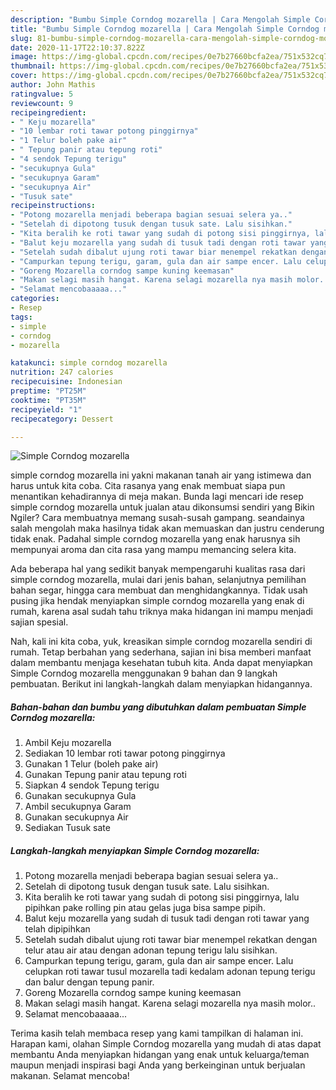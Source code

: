 ```yaml
---
description: "Bumbu Simple Corndog mozarella | Cara Mengolah Simple Corndog mozarella Yang Paling Enak"
title: "Bumbu Simple Corndog mozarella | Cara Mengolah Simple Corndog mozarella Yang Paling Enak"
slug: 81-bumbu-simple-corndog-mozarella-cara-mengolah-simple-corndog-mozarella-yang-paling-enak
date: 2020-11-17T22:10:37.822Z
image: https://img-global.cpcdn.com/recipes/0e7b27660bcfa2ea/751x532cq70/simple-corndog-mozarella-foto-resep-utama.jpg
thumbnail: https://img-global.cpcdn.com/recipes/0e7b27660bcfa2ea/751x532cq70/simple-corndog-mozarella-foto-resep-utama.jpg
cover: https://img-global.cpcdn.com/recipes/0e7b27660bcfa2ea/751x532cq70/simple-corndog-mozarella-foto-resep-utama.jpg
author: John Mathis
ratingvalue: 5
reviewcount: 9
recipeingredient:
- " Keju mozarella"
- "10 lembar roti tawar potong pinggirnya"
- "1 Telur boleh pake air"
- " Tepung panir atau tepung roti"
- "4 sendok Tepung terigu"
- "secukupnya Gula"
- "secukupnya Garam"
- "secukupnya Air"
- "Tusuk sate"
recipeinstructions:
- "Potong mozarella menjadi beberapa bagian sesuai selera ya.."
- "Setelah di dipotong tusuk dengan tusuk sate. Lalu sisihkan."
- "Kita beralih ke roti tawar yang sudah di potong sisi pinggirnya, lalu pipihkan pake rolling pin atau gelas juga bisa sampe pipih."
- "Balut keju mozarella yang sudah di tusuk tadi dengan roti tawar yang telah dipipihkan"
- "Setelah sudah dibalut ujung roti tawar biar menempel rekatkan dengan telur atau air atau dengan adonan tepung terigu lalu sisihkan."
- "Campurkan tepung terigu, garam, gula dan air sampe encer. Lalu celupkan roti tawar tusul mozarella tadi kedalam adonan tepung terigu dan balur dengan tepung panir."
- "Goreng Mozarella corndog sampe kuning keemasan"
- "Makan selagi masih hangat. Karena selagi mozarella nya masih molor.."
- "Selamat mencobaaaaa..."
categories:
- Resep
tags:
- simple
- corndog
- mozarella

katakunci: simple corndog mozarella 
nutrition: 247 calories
recipecuisine: Indonesian
preptime: "PT25M"
cooktime: "PT35M"
recipeyield: "1"
recipecategory: Dessert

---
```



![Simple Corndog mozarella](https://img-global.cpcdn.com/recipes/0e7b27660bcfa2ea/751x532cq70/simple-corndog-mozarella-foto-resep-utama.jpg)


simple corndog mozarella ini yakni makanan tanah air yang istimewa dan harus untuk kita coba. Cita rasanya yang enak membuat siapa pun menantikan kehadirannya di meja makan.
Bunda lagi mencari ide resep simple corndog mozarella untuk jualan atau dikonsumsi sendiri yang Bikin Ngiler? Cara membuatnya memang susah-susah gampang. seandainya salah mengolah maka hasilnya tidak akan memuaskan dan justru cenderung tidak enak. Padahal simple corndog mozarella yang enak harusnya sih mempunyai aroma dan cita rasa yang mampu memancing selera kita.

Ada beberapa hal yang sedikit banyak mempengaruhi kualitas rasa dari simple corndog mozarella, mulai dari jenis bahan, selanjutnya pemilihan bahan segar, hingga cara membuat dan menghidangkannya. Tidak usah pusing jika hendak menyiapkan simple corndog mozarella yang enak di rumah, karena asal sudah tahu triknya maka hidangan ini mampu menjadi sajian spesial.




Nah, kali ini kita coba, yuk, kreasikan simple corndog mozarella sendiri di rumah. Tetap berbahan yang sederhana, sajian ini bisa memberi manfaat dalam membantu menjaga kesehatan tubuh kita. Anda dapat menyiapkan Simple Corndog mozarella menggunakan 9 bahan dan 9 langkah pembuatan. Berikut ini langkah-langkah dalam menyiapkan hidangannya.

<!--inarticleads1-->

##### Bahan-bahan dan bumbu yang dibutuhkan dalam pembuatan Simple Corndog mozarella:

1. Ambil  Keju mozarella
1. Sediakan 10 lembar roti tawar potong pinggirnya
1. Gunakan 1 Telur (boleh pake air)
1. Gunakan  Tepung panir atau tepung roti
1. Siapkan 4 sendok Tepung terigu
1. Gunakan secukupnya Gula
1. Ambil secukupnya Garam
1. Gunakan secukupnya Air
1. Sediakan Tusuk sate




<!--inarticleads2-->

##### Langkah-langkah menyiapkan Simple Corndog mozarella:

1. Potong mozarella menjadi beberapa bagian sesuai selera ya..
1. Setelah di dipotong tusuk dengan tusuk sate. Lalu sisihkan.
1. Kita beralih ke roti tawar yang sudah di potong sisi pinggirnya, lalu pipihkan pake rolling pin atau gelas juga bisa sampe pipih.
1. Balut keju mozarella yang sudah di tusuk tadi dengan roti tawar yang telah dipipihkan
1. Setelah sudah dibalut ujung roti tawar biar menempel rekatkan dengan telur atau air atau dengan adonan tepung terigu lalu sisihkan.
1. Campurkan tepung terigu, garam, gula dan air sampe encer. Lalu celupkan roti tawar tusul mozarella tadi kedalam adonan tepung terigu dan balur dengan tepung panir.
1. Goreng Mozarella corndog sampe kuning keemasan
1. Makan selagi masih hangat. Karena selagi mozarella nya masih molor..
1. Selamat mencobaaaaa...




Terima kasih telah membaca resep yang kami tampilkan di halaman ini. Harapan kami, olahan Simple Corndog mozarella yang mudah di atas dapat membantu Anda menyiapkan hidangan yang enak untuk keluarga/teman maupun menjadi inspirasi bagi Anda yang berkeinginan untuk berjualan makanan. Selamat mencoba!
